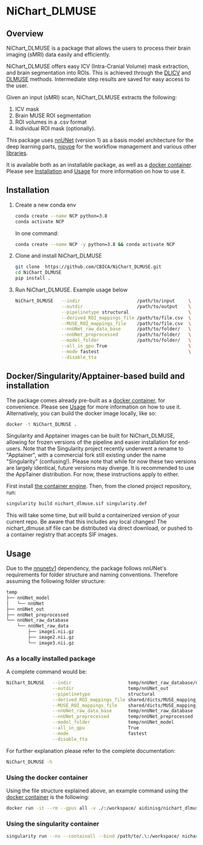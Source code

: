 # NiChart_DLMUSE

## Overview

NiChart_DLMUSE is a package that allows the users to process their brain imaging (sMRI) data easily and efficiently.

NiChart_DLMUSE offers easy ICV (Intra-Cranial Volume) mask extraction, and brain segmentation into ROIs. This is achieved through the [DLICV](https://github.com/CBICA/DLICV) and [DLMUSE](https://github.com/CBICA/DLMUSE) methods. Intermediate step results are saved for easy access to the user.

Given an input (sMRI) scan, NiChart_DLMUSE extracts the following:

1. ICV mask
2. Brain MUSE ROI segmentation
3. ROI volumes in a .csv format
4. Individual ROI mask (optionally).

This package uses [nnUNet](https://github.com/MIC-DKFZ/nnUNet/tree/nnunetv1) (version 1) as a basis model architecture for the deep learning parts, [nipype](https://nipy.org/packages/nipype/index.html) for the workflow management and various other [libraries](requirements.txt).

It is available both as an installable package, as well as a [docker container](https://hub.docker.com/repository/docker/aidinisg/nichart_dlmuse/general). Please see [Installation](#installation) and [Usage](#usage) for more information on how to use it.

## Installation

1. Create a new conda env

    ```bash
    conda create --name NCP python=3.8
    conda activate NCP
    ```

    In one command:

    ```bash
    conda create --name NCP -y python=3.8 && conda activate NCP
    ```

2. Clone and install NiChart_DLMUSE

    ```bash
    git clone  https://github.com/CBICA/NiChart_DLMUSE.git
    cd NiChart_DLMUSE
    pip install .
    ```

3. Run NiChart_DLMUSE. Example usage below

    ```bash
    NiChart_DLMUSE   --indir                     /path/to/input     \
                     --outdir                    /path/to/output    \
                     --pipelinetype structural                      \
                     --derived_ROI_mappings_file /path/to/file.csv  \
                     --MUSE_ROI_mappings_file    /path/to/file.csv  \
                     --nnUNet_raw_data_base      /path/to/folder/   \
                     --nnUNet_preprocessed       /path/to/folder/   \
                     --model_folder              /path/to/folder/   \
                     --all_in_gpu True                              \
                     --mode fastest                                 \
                     --disable_tta
    ```

## Docker/Singularity/Apptainer-based build and installation

The package comes already pre-built as a [docker container](https://hub.docker.com/repository/docker/aidinisg/nichart_dlmuse/general), for convenience. Please see [Usage](#usage) for more information on how to use it. Alternatively, you can build the docker image locally, like so:

```bash
docker -t NiChart_DLMUSE .
```

Singularity and Apptainer images can be built for NiChart_DLMUSE, allowing for frozen versions of the pipeline and easier installation for end-users.
Note that the Singularity project recently underwent a rename to "Apptainer", with a commercial fork still existing under the name "Singularity" (confusing!).
Please note that while for now these two versions are largely identical, future versions may diverge. It is recommended to use the AppTainer distribution. For now, these instructions apply to either.

First install [the container engine](https://apptainer.org/admin-docs/3.8/installation.html).
Then, from the cloned project repository, run:

```bash
singularity build nichart_dlmuse.sif singularity.def
```

This will take some time, but will build a containerized version of your current repo. Be aware that this includes any local changes!
The nichart_dlmuse.sif file can be distributed via direct download, or pushed to a container registry that accepts SIF images.

## Usage

Due to the [nnunetv1](https://github.com/MIC-DKFZ/nnUNet/tree/nnunetv1) dependency, the package follows nnUNet's requirements for folder structure and naming conventions. Therefore assuming the following folder structure:

```bash
temp
├── nnUNet_model
│   └── nnUNet
├── nnUNet_out
├── nnUNet_preprocessed
└── nnUNet_raw_database
    └── nnUNet_raw_data
        ├── image1.nii.gz
        ├── image2.nii.gz
        └── image3.nii.gz
```

### As a locally installed package

A complete command would be:

```bash
NiChart_DLMUSE   --indir                     temp/nnUNet_raw_database/nnUNet_raw_data           \
                 --outdir                    temp/nnUNet_out                                    \
                 --pipelinetype              structural                                         \
                 --derived_ROI_mappings_file shared/dicts/MUSE_mapping_derived_rois.csv         \
                 --MUSE_ROI_mappings_file    shared/dicts/MUSE_mapping_consecutive_indices.csv  \
                 --nnUNet_raw_data_base      temp/nnUNet_raw_database                           \
                 --nnUNet_preprocessed       temp/nnUNet_preprocessed                           \
                 --model_folder              temp/nnUNet_model                                  \
                 --all_in_gpu                True                                               \
                 --mode                      fastest                                            \
                 --disable_tta
```

For further explanation please refer to the complete documentation:

```bash
NiChart_DLMUSE -h
```

### Using the docker container

Using the file structure explained above, an example command using the [docker container](https://hub.docker.com/repository/docker/aidinisg/nichart_dlmuse/general) is the following:

```bash
docker run -it --rm --gpus all -v ./:/workspace/ aidinisg/nichart_dlmuse:0.1.7 NiChart_DLMUSE -i temp/nnUNet_raw_database/nnUNet_raw_data/ -o temp/nnUNet_out/ -p structural --derived_ROI_mappings_file /NiChart_DLMUSE/shared/dicts/MUSE_mapping_derived_rois.csv --MUSE_ROI_mappings_file /NiChart_DLMUSE/shared/dicts/MUSE_mapping_consecutive_indices.csv --model_folder temp/nnUNet_model/ --nnUNet_raw_data_base temp/nnUNet_raw_database/ --nnUNet_preprocessed  temp/nnUNet_preprocessed/ --all_in_gpu True --mode fastest --disable_tta
```

### Using the singularity container

```bash
singularity run --nv --containall --bind /path/to/.\:/workspace/ nichart_dlmuse.simg NiChart_DLMUSE -i /workspace/temp/nnUNet_raw_data_base/nnUNet_raw_data/ -o /workspace/temp/nnUNet_out -p structural --derived_ROI_mappings_file /NiChart_DLMUSE/shared/dicts/MUSE_mapping_derived_rois.csv --MUSE_ROI_mappings_file /NiChart_DLMUSE/shared/dicts/MUSE_mapping_consecutive_indices.csv --nnUNet_raw_data_base /workspace/temp/nnUNet_raw_data_base/ --nnUNet_preprocessed /workspace/temp/nnUNet_preprocessed/ --model_folder /workspace/temp/nnUNet_model/ --all_in_gpu True --mode fastest --disable_tta
```
